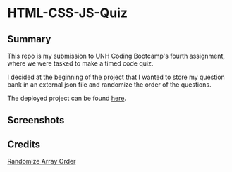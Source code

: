 # HTML-CSS-JS-Quiz

## Summary

This repo is my submission to UNH Coding Bootcamp's fourth assignment, where we were tasked to make a timed code quiz.

I decided at the beginning of the project that I wanted to store my question bank in an external json file and randomize the order of the questions.


The deployed project can be found [here](https://thetiiiim.github.io/HTML-CSS-JS-Quiz/).

## Screenshots

## Credits

[Randomize Array Order](https://stackoverflow.com/questions/2450954/how-to-randomize-shuffle-a-javascript-array)